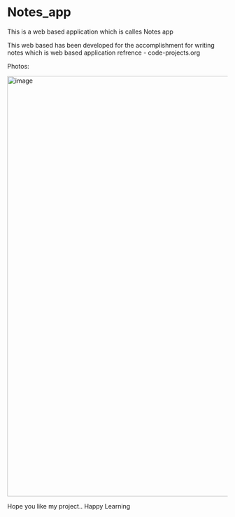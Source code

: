 # Notes_app

This is a web based application which is calles Notes app

This web based has been developed for the accomplishment for writing notes which is web based application
refrence - code-projects.org

Photos:

<img width="960" alt="image" src="https://user-images.githubusercontent.com/111478872/215334644-7557a0bc-20fa-42f2-9a37-b71e1575f350.png">


Hope you like my project..
Happy Learning
